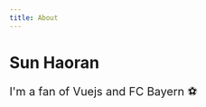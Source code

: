 ```yaml
---
title: About
---
```


# Sun Haoran

I'm a fan of Vuejs and FC Bayern ⚽️

<style scoped>
p {
  font-size: 1.25rem
}
</style>
